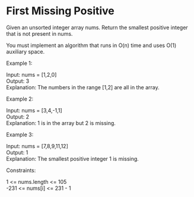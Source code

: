 # First Missing Positive

Given an unsorted integer array nums. Return the smallest positive integer that is not present in nums.

You must implement an algorithm that runs in O(n) time and uses O(1) auxiliary space.

Example 1:

Input: nums = [1,2,0]\
Output: 3\
Explanation: The numbers in the range [1,2] are all in the array.

Example 2:

Input: nums = [3,4,-1,1]\
Output: 2\
Explanation: 1 is in the array but 2 is missing.

Example 3:

Input: nums = [7,8,9,11,12]\
Output: 1\
Explanation: The smallest positive integer 1 is missing.

Constraints:

1 <= nums.length <= 105\
-231 <= nums[i] <= 231 - 1